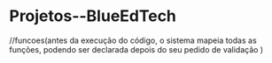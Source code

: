 # Projetos--BlueEdTech


//funcoes(antes da execução do código, o sistema mapeia todas as funções, podendo ser declarada depois do seu pedido de validação )